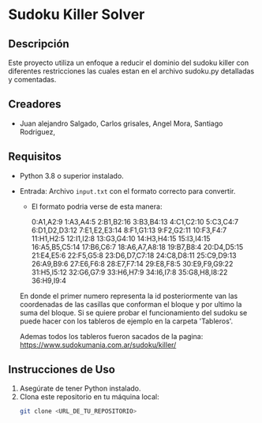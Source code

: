 # Sudoku Killer Solver

## Descripción
Este proyecto utiliza un enfoque a reducir el dominio del sudoku killer con diferentes restricciones las cuales estan en el archivo sudoku.py detalladas y comentadas.

## Creadores
- Juan alejandro Salgado, Carlos grisales, Angel Mora, Santiago Rodriguez,

## Requisitos
- Python 3.8 o superior instalado.
- Entrada: Archivo `input.txt` con el formato correcto para convertir.
    - El formato podria verse de esta manera:

        0:A1,A2:9
        1:A3,A4:5
        2:B1,B2:16
        3:B3,B4:13
        4:C1,C2:10
        5:C3,C4:7
        6:D1,D2,D3:12
        7:E1,E2,E3:14
        8:F1,G1:13
        9:F2,G2:11
        10:F3,F4:7
        11:H1,H2:5
        12:I1,I2:8
        13:G3,G4:10
        14:H3,H4:15
        15:I3,I4:15
        16:A5,B5,C5:14
        17:B6,C6:7
        18:A6,A7,A8:18
        19:B7,B8:4
        20:D4,D5:15
        21:E4,E5:6
        22:F5,G5:8
        23:D6,D7,C7:18
        24:C8,D8:11
        25:C9,D9:13
        26:A9,B9:6
        27:E6,F6:8
        28:E7,F7:14
        29:E8,F8:5
        30:E9,F9,G9:22
        31:H5,I5:12
        32:G6,G7:9
        33:H6,H7:9
        34:I6,I7:8
        35:G8,H8,I8:22
        36:H9,I9:4

    En donde el primer numero representa la id posteriormente van las coordenadas de las casillas que conforman el bloque y por ultimo la suma del bloque.
    Si se quiere probar el funcionamiento del sudoku se puede hacer con los tableros de ejemplo en la carpeta 'Tableros'.

    Ademas todos los tableros fueron sacados de la pagina: https://www.sudokumania.com.ar/sudoku/killer/


## Instrucciones de Uso
1. Asegúrate de tener Python instalado.
2. Clona este repositorio en tu máquina local:
   ```bash
   git clone <URL_DE_TU_REPOSITORIO>